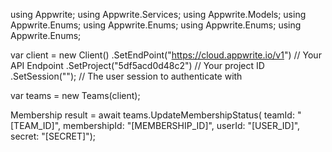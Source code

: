 using Appwrite;
using Appwrite.Services;
using Appwrite.Models;
using Appwrite.Enums;
using Appwrite.Enums;
using Appwrite.Enums;
using Appwrite.Enums;

var client = new Client()
    .SetEndPoint("https://cloud.appwrite.io/v1") // Your API Endpoint
    .SetProject("5df5acd0d48c2") // Your project ID
    .SetSession(""); // The user session to authenticate with

var teams = new Teams(client);

Membership result = await teams.UpdateMembershipStatus(
    teamId: "[TEAM_ID]",
    membershipId: "[MEMBERSHIP_ID]",
    userId: "[USER_ID]",
    secret: "[SECRET]");
